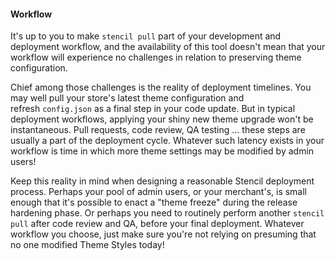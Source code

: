 #### Workflow

It's up to you to make `stencil pull` part of your development and deployment workflow, and the availability of this tool doesn't mean that your workflow will experience no challenges in relation to preserving theme configuration.

Chief among those challenges is the reality of deployment timelines. You may well pull your store's latest theme configuration and refresh `config.json` as a final step in your code update. But in typical deployment workflows, applying your shiny new theme upgrade won't be instantaneous. Pull requests, code review, QA testing ... these steps are usually a part of the deployment cycle. Whatever such latency exists in your workflow is time in which more theme settings may be modified by admin users!

Keep this reality in mind when designing a reasonable Stencil deployment process. Perhaps your pool of admin users, or your merchant's, is small enough that it's possible to enact a "theme freeze" during the release hardening phase. Or perhaps you need to routinely perform another `stencil pull` after code review and QA, before your final deployment. Whatever workflow you choose, just make sure you're not relying on presuming that no one modified Theme Styles today!

